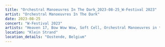 ```yaml
---
title: "Orchestral Manoeuvres In The Dark_2023-08-25_W-Festival 2023"
artist: "Orchestral Manoeuvres In The Dark"
date: 2023-08-25
concert: "W-Festival 2023"
artists: "Heaven 17, Bow Wow Wow, Soft Cell, Orchestral Manoeuvres in the Dark, A Flock of Seagulls, Blancmange, Sophie Ellis-Bextor, Björn Again, Go West"
location: "Klein Strand"
location_details: "Oostende, Belgium"
---
```


